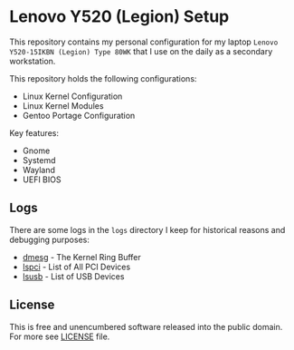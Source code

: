 # Lenovo Y520 (Legion) Setup

This repository contains my personal configuration for my laptop
`Lenovo Y520-15IKBN (Legion) Type 80WK` that I use on the daily as
a secondary workstation.

This repository holds the following configurations:

- Linux Kernel Configuration
- Linux Kernel Modules
- Gentoo Portage Configuration

Key features:

- Gnome
- Systemd
- Wayland
- UEFI BIOS

## Logs

There are some logs in the `logs` directory I keep for historical reasons and
debugging purposes:

- [dmesg](./logs/dmesg) - The Kernel Ring Buffer
- [lspci](./logs/lspci) - List of All PCI Devices
- [lsusb](./logs/lsusb) - List of USB Devices

## License

This is free and unencumbered software released into the public domain.
For more see [LICENSE](./LICENSE) file.
